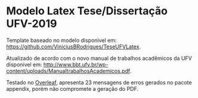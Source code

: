 # Modelo Latex Tese/Dissertação UFV-2019

Template baseado no modelo disponivel em: https://github.com/ViniciusBRodrigues/TeseUFVLatex.

Atualizado de acordo com o novo manual de trabalhos acadêmicos da UFV disponivel em: http://www.bbt.ufv.br/wp-content/uploads/ManualtrabalhosAcademicos.pdf.

Testado no [Overleaf](https://www.overleaf.com/), apresenta 23 mensagens de erros gerados no pacote appendix, porém não compromete a geração do PDF.

